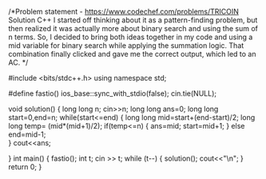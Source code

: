 /*Problem statement - https://www.codechef.com/problems/TRICOIN
Solution C++
I started off thinking about it as a pattern-finding problem, but then realized it was actually more about binary search and using the sum of n terms.
So, I decided to bring both ideas together in my code and using a mid variable for binary search while applying the summation logic. 
That combination finally clicked and gave me the correct output, which led to an AC.
*/

#include <bits/stdc++.h>
using namespace std;

#define fastio() ios_base::sync_with_stdio(false); cin.tie(NULL);

void solution()
{
    long long n;
    cin>>n;
    long long ans=0;
    long long start=0,end=n;
    while(start<=end)
    {
       long long mid=start+(end-start)/2;
      long long temp= (mid*(mid+1)/2);
       if(temp<=n)
       {
           ans=mid;
           start=mid+1;
       }
       else
       end=mid-1;     
    }
    cout<<ans;
    
}
int main() {
    fastio();
    int t;
    cin >> t;
    while (t--) {
        solution();
        cout<<"\n";
    }
    return 0;
}
